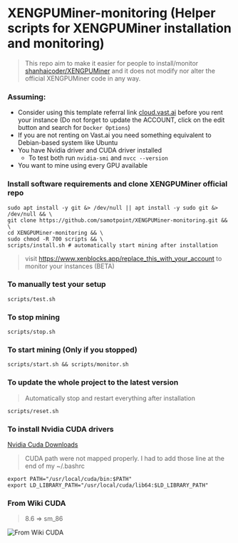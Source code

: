 # XENGPUMiner-monitoring (Helper scripts for XENGPUMiner installation and monitoring)

> This repo aim to make it easier for people to install/monitor [shanhaicoder/XENGPUMiner](https://github.com/shanhaicoder/XENGPUMiner) and it does not modify nor alter the official XENGPUMiner code in any way.

### Assuming:

- Consider using this template referral link
  [cloud.vast.ai](https://cloud.vast.ai/?ref_id=90806&template_id=943845b450e59b31720e684755cb9405) before you rent your
  instance (Do not forget to update the ACCOUNT, click on the edit button and search for `Docker Options`)
- If you are not renting on Vast.ai you need something equivalent to Debian-based system like Ubuntu
- You have Nvidia driver and CUDA driver installed
    - To test both run `nvidia-smi` and `nvcc --version`
- You want to mine using every GPU available

### Install software requirements and clone XENGPUMiner official repo

```shell
sudo apt install -y git &> /dev/null || apt install -y sudo git &> /dev/null && \
git clone https://github.com/samotpoint/XENGPUMiner-monitoring.git && \
cd XENGPUMiner-monitoring && \
sudo chmod -R 700 scripts && \
scripts/install.sh # automatically start mining after installation
```

> visit https://www.xenblocks.app/replace_this_with_your_account to monitor your instances (BETA)

### To manually test your setup

```shell
scripts/test.sh
```

### To stop mining

```shell
scripts/stop.sh
```

### To start mining (Only if you stopped)

```shell
scripts/start.sh && scripts/monitor.sh
```

### To update the whole project to the latest version

> Automatically stop and restart everything after installation

```shell
scripts/reset.sh
```

### To install Nvidia CUDA drivers

[Nvidia Cuda Downloads](https://developer.nvidia.com/cuda-downloads)

> CUDA path were not mapped properly. I had to add those line at the end of my ~/.bashrc

```shell
export PATH="/usr/local/cuda/bin:$PATH"
export LD_LIBRARY_PATH="/usr/local/cuda/lib64:$LD_LIBRARY_PATH"
```

### From Wiki CUDA

> 8.6 => sm_86

![From Wiki CUDA](docs/wiki_cuda.png)
